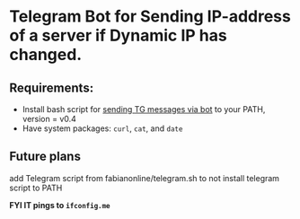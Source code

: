 # Telegram Bot for Sending IP-address of a server if Dynamic IP has changed.
## Requirements:
* Install bash script for [sending TG messages via bot](https://github.com/fabianonline/telegram.sh) to your PATH, version = v0.4
* Have system packages: `curl`, `cat`, and `date`

## Future plans
add Telegram script from fabianonline/telegram.sh to not install telegram script to PATH

**FYI IT pings to `ifconfig.me`**
